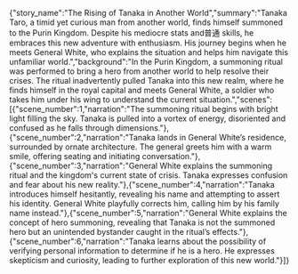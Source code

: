 {"story_name":"The Rising of Tanaka in Another World","summary":"Tanaka Taro, a timid yet curious man from another world, finds himself summoned to the Purin Kingdom. Despite his mediocre stats and普通 skills, he embraces this new adventure with enthusiasm. His journey begins when he meets General White, who explains the situation and helps him navigate this unfamiliar world.","background":"In the Purin Kingdom, a summoning ritual was performed to bring a hero from another world to help resolve their crises. The ritual inadvertently pulled Tanaka into this new realm, where he finds himself in the royal capital and meets General White, a soldier who takes him under his wing to understand the current situation.","scenes":[{"scene_number":1,"narration":"The summoning ritual begins with bright light filling the sky. Tanaka is pulled into a vortex of energy, disoriented and confused as he falls through dimensions."},{"scene_number":2,"narration":"Tanaka lands in General White’s residence, surrounded by ornate architecture. The general greets him with a warm smile, offering seating and initiating conversation."},{"scene_number":3,"narration":"General White explains the summoning ritual and the kingdom's current state of crisis. Tanaka expresses confusion and fear about his new reality."},{"scene_number":4,"narration":"Tanaka introduces himself hesitantly, revealing his name and attempting to assert his identity. General White playfully corrects him, calling him by his family name instead."},{"scene_number":5,"narration":"General White explains the concept of hero summoning, revealing that Tanaka is not the summoned hero but an unintended bystander caught in the ritual’s effects."},{"scene_number":6,"narration":"Tanaka learns about the possibility of verifying personal information to determine if he is a hero. He expresses skepticism and curiosity, leading to further exploration of this new world."}]}